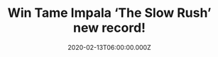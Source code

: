 ---
campaign-uuid: "c-4c047c2f-4934-42a1-ba52-ad86074e48d6"
type: "Competition"
category: "Music"
date: "2020-02-13T06:00:00.000Z"
end-date: "2020-03-13T23:59:00.000Z"
disable-form: false
is_promoted: false
has_entry_page: true
title: "Win Tame Impala ‘The Slow Rush’ new record!"
competition-description: "<p>’The Slow Rush’ is the fourth studio album by the Australian\
  \ singer-songwriter Tame Impala  and we have a copy waiting for you. The album is\
  \ Impala's deep dive into the oceans of time.</p>\n<p>Want it? Enter below for a\
  \ chance to win.</p>\n"
hero-header: "Win Tame Impala ‘The Slow Rush’ new record!"
terms-confirmation: "N/A"
banner-img: "https://assets.expresslyapp.com/asset-7fbe8019-4dff-46d2-96f9-b2af3db830a3.jpg"
logo-left-href: "aaa.nme.com"
logo-left-image: "https://assets.expresslyapp.com/asset-d0a00613-6dc8-4a37-878c-69b01a222707.jpg"
logo-left-title: "NME AAA"
bg-image-hero: "https://assets.expresslyapp.com/asset-d6ba48c1-fc8d-4299-ac94-e5f7de09bf2d.jpg"
bg-image-first: "https://assets.expresslyapp.com/asset-d5addd8f-edac-40c9-980a-dd7034bd9dec.jpg"
section1-content: "<p>'The Slow Rush' was recorded between Los Angeles and Impala's\
  \ studio in his hometown of Fremantle, Australia. The album is Impala's deep dive\
  \ into the oceans of time, conjuring the feeling of a lifetime in a lightning bolt,\
  \ of major milestones whizzing by while you're looking at your phone, it's a paean\
  \ to creation and destruction and the unending cycle of life.</p>\n<p>Want to hear\
  \ it first? Click below for a chance to win.</p>\n"
entry-title: "Win Tame Impala ‘The Slow Rush’ new record!"
entry-content: "<p>Enter the draw to win Tame Impala ‘The Slow Rush’ new record by\
  \ completing the form below before 23:59 on the 13th of March 2020.</p>\n"
has-winner: false
prize-description: "Tame Impala ‘The Slow Rush’ new record!"
special-conditions: "Multiple entries are allowed up to one every day.\r\n\r\nThis\
  \ competition is also available on: https://club.expressly.io/competitions/tame-impala-slow-rush-cd"
country-restrictions:
- "GB"
---